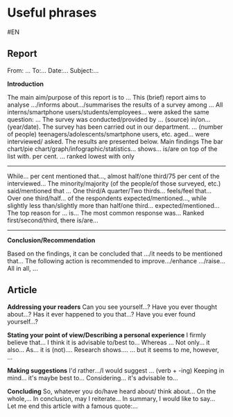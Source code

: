 # Useful phrases
#EN 

## Report

From: ...
To:... Date:...
Subject:...

**Introduction**

The main aim/purpose of this report is to ...
This (brief) report aims to analyse .../informs about.../summarises the results of a survey among ... All interns/smartphone users/students/employees... were asked the same question: ...
The survey was conducted/provided by ... (source) in/on... (year/date).
The survey has been carried out in our department.
... (number of people) teenagers/adolescents/smartphone users, etc. aged... were interviewed/ asked.
The results are presented below.
Main findings
The bar chart/pie chart/graph/infographic/statistics... shows...
is/are on top of the list with. per cent.
... ranked lowest with only
***
While... per cent mentioned that..., almost half/one third/75 per cent of the interviewed... The minority/majority (of the people/of those surveyed, etc.) said/mentioned that ...
One third/A quarter/Two thirds... feels/feel that...
Over one third/half... of the respondents expected/mentioned..., while slightly less than/slightly more than half/one third... expected/mentioned...
The top reason for ... is...
The most common response was...
Ranked first/second/third, there is/are...
********
**Conclusion/Recommendation**

Based on the findings, it can be concluded that .../it needs to be mentioned that... The following action is recommended to improve.../enhance .../raise...
All in all, ...



## Article

**Addressing your readers**
Can you see yourself...?
Have you ever thought about...?
Has it ever happened to you that...? Have you ever found yourself...?

**Stating your point of view/Describing a personal experience**
I firmly believe that...
I think it is advisable to/best to...
Whereas ...
Not only... it also...
As... it is (not)....
Research shows....
... but it seems to me, however, ...

**Making suggestions**
I'd rather.../I would suggest ... (verb + -ing)
Keeping in mind... it's maybe best to... Considering... it's advisable to...

**Concluding**
So, whatever you do/have heard about/ think about...
On the whole,...
In conclusion, may I reiterate...
In summary, I would like to say...
Let me end this article with a famous quote:...